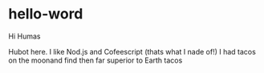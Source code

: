 # hello-word

Hi Humas 

Hubot here. I like Nod.js and Cofeescript (thats what I nade of!)
I had tacos on the moonand find then far superior to Earth tacos
